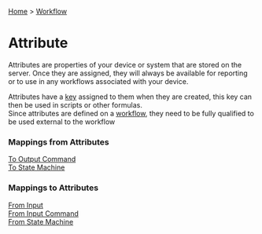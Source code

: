 [Home](../Index.md) > [Workflow](Index.md)

# Attribute

Attributes are properties of your device or system that are stored on the server. Once they are assigned, they will always
be available for reporting or to use in any workflows associated with your device.

Attributes have a [key](../topics/Keys.md) assigned to them when they are created, this key can then be used in scripts or other formulas.  
Since attributes are defined on a [workflow](Index.md), they need to be fully qualified to be used external to the workflow

### Mappings from Attributes

[To Output Command](./Mappings/AttributeToOutputCommand.md)  
[To State Machine](./Mappings/AttributeToStateMachine.md)  

### Mappings to Attributes

[From Input](./Mappings/InputToAttribute.md)  
[From Input Command](./Mappings/InputCommandToAttribute.md)  
[From State Machine](./Mappings/StateMachineToAttribute.md)  

